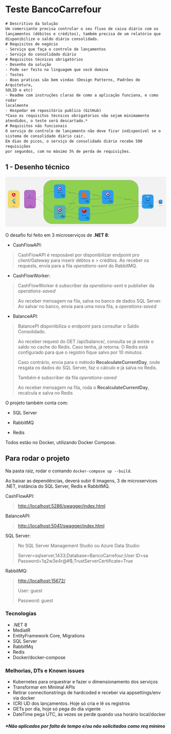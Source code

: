 # Teste BancoCarrefour

``` text
# Descritivo da Solução
Um comerciante precisa controlar o seu fluxo de caixa diário com os 
lançamentos (débitos e créditos), também precisa de um relatório que 
disponibilize o saldo diário consolidado.
# Requisitos de negócio
- Serviço que faça o controle de lançamentos
- Serviço do consolidado diário
# Requisitos técnicos obrigatórios
- Desenho da solução
- Pode ser feito na linguagem que você domina
- Testes 
- Boas praticas são bem vindas (Design Patterns, Padrões de Arquitetura, 
SOLID e etc)
- Readme com instruções claras de como a aplicação funciona, e como rodar 
localmente
- Hospedar em repositório publico (GitHub)
*Caso os requisitos técnicos obrigatórios não sejam minimamente 
atendidos, o teste será descartado.*
# Requisitos não funcionais
O serviço de controle de lançamento não deve ficar indisponível se o 
sistema de consolidado diário cair.
Em dias de picos, o serviço de consolidado diário recebe 500 requisições 
por segundos, com no máximo 5% de perda de requisições.
```

## 1 - Desenho técnico

![alt text](image.png)

O desafio foi feito em 3 microserviços de **.NET 8**:

- CashFlowAPI:

> CashFlowAPI é resposável por disponibilizar endpoint pro client/Gateway para inserir débtos e > créditos.
> Ao receber os requests, envia para a fila *operations-sent* do RabbitMQ.

- CashFlowWorker:

> CashFlowWorker é subscriber da *operations-sent* e publisher da *operations-saved*
>
> Ao receber mensagem na fila, salva no banco de dados SQL Server.
> Ao salvar no banco, envia para uma nova fila, a *operations-saved*

- BalanceAPI:

> BalancePI disponibiliza o endpoint para consultar o Saldo Consolidado.
>
> Ao receber request do GET /api/balance/, consulta se já existe o saldo no cache do Redis. Caso tenha, já retorna. O Redis está configurado para que o registro fique salvo por 10 minutos.
>
> Caso contrário, envia para o método **RecalculateCurrentDay**, onde resgata os dados do SQL Server, faz o cálculo e já salva no Redis.
>
>
> Também é subscriber da fila *operations-saved*
>
> Ao receber mensagem na fila, roda o **RecalculateCurrentDay**, recalcula e salva no Redis

O projeto também conta com:

- SQL Server

- RabbitMQ

- Redis

Todos estão no Docker, utilizando Docker Compose.

## Para rodar o projeto

Na pasta raiz, rodar o comando
`
docker-compose up --build
`.

Ao baixar as dependências, deverá subir 6 imagens, 3 de microservices .NET, instância do SQL Server, Redis e RabbitMQ.

CashFlowAPI:
> <http://localhost:5286/swagger/index.html>

BalanceAPI:
> <http://localhost:5041/swagger/index.html>

SQL Server:
> No SQL Server Management Studio ou Azure Data Studio:
>
> Server=sqlserver,1433;Database=BancoCarrefour;User ID=sa Password=1q2w3e4r@#$;TrustServerCertificate=True

RabbitMQ:
> <http://localhost:15672/>
>
> User: guest
>
> Password: guest

### Tecnologias

- .NET 8
- MediatR
- EntityFramework Core, Migrations
- SQL Server
- RabbitMq
- Redis
- Docker/docker-compose

### Melhorias, DTs e Known issues

- Kubernetes para orquestrar e fazer o dimensionamento dos serviços
- Transformar em Minimal APIs
- Retirar connectionstrings de hardcoded e receber via appsettings/env via docker
- (CR) UD dos lançamentos. Hoje só cria e lê os registros
- GETs por dia, hoje só pega do dia vigente
- DateTime pega UTC, às vezes se perde quando usa horário local/docker

##### **Não aplicados por falta de tempo e/ou não solicitados como req mínimo*
